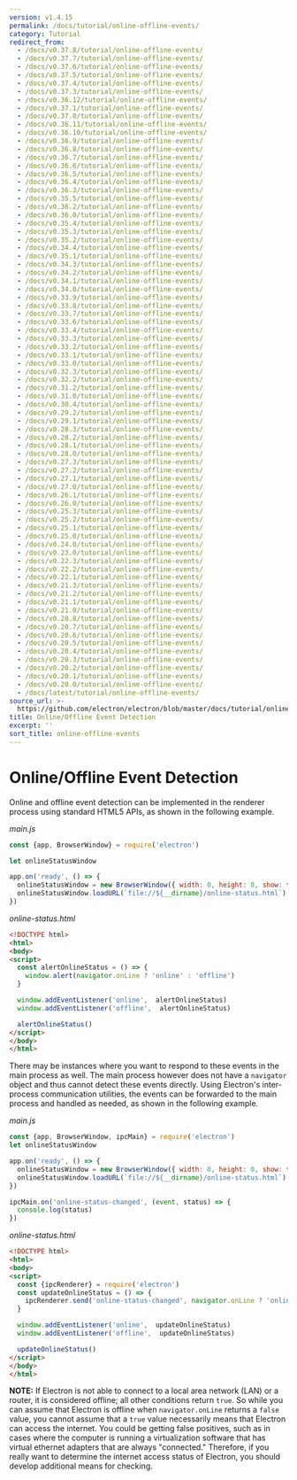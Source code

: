 ```yaml
---
version: v1.4.15
permalink: /docs/tutorial/online-offline-events/
category: Tutorial
redirect_from:
  - /docs/v0.37.8/tutorial/online-offline-events/
  - /docs/v0.37.7/tutorial/online-offline-events/
  - /docs/v0.37.6/tutorial/online-offline-events/
  - /docs/v0.37.5/tutorial/online-offline-events/
  - /docs/v0.37.4/tutorial/online-offline-events/
  - /docs/v0.37.3/tutorial/online-offline-events/
  - /docs/v0.36.12/tutorial/online-offline-events/
  - /docs/v0.37.1/tutorial/online-offline-events/
  - /docs/v0.37.0/tutorial/online-offline-events/
  - /docs/v0.36.11/tutorial/online-offline-events/
  - /docs/v0.36.10/tutorial/online-offline-events/
  - /docs/v0.36.9/tutorial/online-offline-events/
  - /docs/v0.36.8/tutorial/online-offline-events/
  - /docs/v0.36.7/tutorial/online-offline-events/
  - /docs/v0.36.6/tutorial/online-offline-events/
  - /docs/v0.36.5/tutorial/online-offline-events/
  - /docs/v0.36.4/tutorial/online-offline-events/
  - /docs/v0.36.3/tutorial/online-offline-events/
  - /docs/v0.35.5/tutorial/online-offline-events/
  - /docs/v0.36.2/tutorial/online-offline-events/
  - /docs/v0.36.0/tutorial/online-offline-events/
  - /docs/v0.35.4/tutorial/online-offline-events/
  - /docs/v0.35.3/tutorial/online-offline-events/
  - /docs/v0.35.2/tutorial/online-offline-events/
  - /docs/v0.34.4/tutorial/online-offline-events/
  - /docs/v0.35.1/tutorial/online-offline-events/
  - /docs/v0.34.3/tutorial/online-offline-events/
  - /docs/v0.34.2/tutorial/online-offline-events/
  - /docs/v0.34.1/tutorial/online-offline-events/
  - /docs/v0.34.0/tutorial/online-offline-events/
  - /docs/v0.33.9/tutorial/online-offline-events/
  - /docs/v0.33.8/tutorial/online-offline-events/
  - /docs/v0.33.7/tutorial/online-offline-events/
  - /docs/v0.33.6/tutorial/online-offline-events/
  - /docs/v0.33.4/tutorial/online-offline-events/
  - /docs/v0.33.3/tutorial/online-offline-events/
  - /docs/v0.33.2/tutorial/online-offline-events/
  - /docs/v0.33.1/tutorial/online-offline-events/
  - /docs/v0.33.0/tutorial/online-offline-events/
  - /docs/v0.32.3/tutorial/online-offline-events/
  - /docs/v0.32.2/tutorial/online-offline-events/
  - /docs/v0.31.2/tutorial/online-offline-events/
  - /docs/v0.31.0/tutorial/online-offline-events/
  - /docs/v0.30.4/tutorial/online-offline-events/
  - /docs/v0.29.2/tutorial/online-offline-events/
  - /docs/v0.29.1/tutorial/online-offline-events/
  - /docs/v0.28.3/tutorial/online-offline-events/
  - /docs/v0.28.2/tutorial/online-offline-events/
  - /docs/v0.28.1/tutorial/online-offline-events/
  - /docs/v0.28.0/tutorial/online-offline-events/
  - /docs/v0.27.3/tutorial/online-offline-events/
  - /docs/v0.27.2/tutorial/online-offline-events/
  - /docs/v0.27.1/tutorial/online-offline-events/
  - /docs/v0.27.0/tutorial/online-offline-events/
  - /docs/v0.26.1/tutorial/online-offline-events/
  - /docs/v0.26.0/tutorial/online-offline-events/
  - /docs/v0.25.3/tutorial/online-offline-events/
  - /docs/v0.25.2/tutorial/online-offline-events/
  - /docs/v0.25.1/tutorial/online-offline-events/
  - /docs/v0.25.0/tutorial/online-offline-events/
  - /docs/v0.24.0/tutorial/online-offline-events/
  - /docs/v0.23.0/tutorial/online-offline-events/
  - /docs/v0.22.3/tutorial/online-offline-events/
  - /docs/v0.22.2/tutorial/online-offline-events/
  - /docs/v0.22.1/tutorial/online-offline-events/
  - /docs/v0.21.3/tutorial/online-offline-events/
  - /docs/v0.21.2/tutorial/online-offline-events/
  - /docs/v0.21.1/tutorial/online-offline-events/
  - /docs/v0.21.0/tutorial/online-offline-events/
  - /docs/v0.20.8/tutorial/online-offline-events/
  - /docs/v0.20.7/tutorial/online-offline-events/
  - /docs/v0.20.6/tutorial/online-offline-events/
  - /docs/v0.20.5/tutorial/online-offline-events/
  - /docs/v0.20.4/tutorial/online-offline-events/
  - /docs/v0.20.3/tutorial/online-offline-events/
  - /docs/v0.20.2/tutorial/online-offline-events/
  - /docs/v0.20.1/tutorial/online-offline-events/
  - /docs/v0.20.0/tutorial/online-offline-events/
  - /docs/latest/tutorial/online-offline-events/
source_url: >-
  https://github.com/electron/electron/blob/master/docs/tutorial/online-offline-events.md
title: Online/Offline Event Detection
excerpt: ''
sort_title: online-offline-events
---
```

# Online/Offline Event Detection

Online and offline event detection can be implemented in the renderer process using standard HTML5 APIs, as shown in the following example.

_main.js_

```javascript
const {app, BrowserWindow} = require('electron')

let onlineStatusWindow

app.on('ready', () => {
  onlineStatusWindow = new BrowserWindow({ width: 0, height: 0, show: false })
  onlineStatusWindow.loadURL(`file://${__dirname}/online-status.html`)
})
```

_online-status.html_

```html
<!DOCTYPE html>
<html>
<body>
<script>
  const alertOnlineStatus = () => {
    window.alert(navigator.onLine ? 'online' : 'offline')
  }

  window.addEventListener('online',  alertOnlineStatus)
  window.addEventListener('offline',  alertOnlineStatus)

  alertOnlineStatus()
</script>
</body>
</html>
```

There may be instances where you want to respond to these events in the main process as well. The main process however does not have a `navigator` object and thus cannot detect these events directly. Using Electron's inter-process communication utilities, the events can be forwarded to the main process and handled as needed, as shown in the following example.

_main.js_

```javascript
const {app, BrowserWindow, ipcMain} = require('electron')
let onlineStatusWindow

app.on('ready', () => {
  onlineStatusWindow = new BrowserWindow({ width: 0, height: 0, show: false })
  onlineStatusWindow.loadURL(`file://${__dirname}/online-status.html`)
})

ipcMain.on('online-status-changed', (event, status) => {
  console.log(status)
})
```

_online-status.html_

```html
<!DOCTYPE html>
<html>
<body>
<script>
  const {ipcRenderer} = require('electron')
  const updateOnlineStatus = () => {
    ipcRenderer.send('online-status-changed', navigator.onLine ? 'online' : 'offline')
  }

  window.addEventListener('online',  updateOnlineStatus)
  window.addEventListener('offline',  updateOnlineStatus)

  updateOnlineStatus()
</script>
</body>
</html>
```

**NOTE:** If Electron is not able to connect to a local area network (LAN) or a router, it is considered offline; all other conditions return `true`. So while you can assume that Electron is offline when `navigator.onLine` returns a `false` value, you cannot assume that a `true` value necessarily means that Electron can access the internet. You could be getting false positives, such as in cases where the computer is running a virtualization software that has virtual ethernet adapters that are always "connected." Therefore, if you really want to determine the internet access status of Electron, you should develop additional means for checking.
